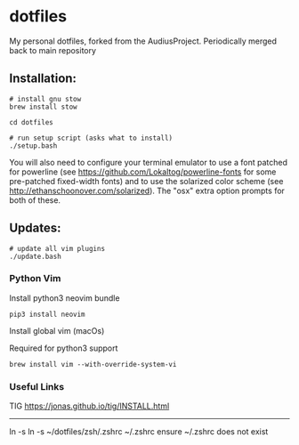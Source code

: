 dotfiles
=======

My personal dotfiles, forked from the AudiusProject. Periodically merged back to main
repository

## Installation:

    # install gnu stow
    brew install stow
    
    cd dotfiles
    
    # run setup script (asks what to install)
    ./setup.bash

You will also need to configure your terminal emulator to use a font patched for
powerline (see https://github.com/Lokaltog/powerline-fonts for some pre-patched
fixed-width fonts) and to use the solarized color scheme (see
http://ethanschoonover.com/solarized). The "osx" extra option prompts for both of
these.

## Updates:

    # update all vim plugins
    ./update.bash

### Python Vim

Install python3 neovim bundle

```
pip3 install neovim
```

Install global vim (macOs)

Required for python3 support

```
brew install vim --with-override-system-vi
```

### Useful Links

TIG
https://jonas.github.io/tig/INSTALL.html

-------

ln -s <source> <destination>
ln -s ~/dotfiles/zsh/.zshrc ~/.zshrc
ensure ~/.zshrc does not exist
